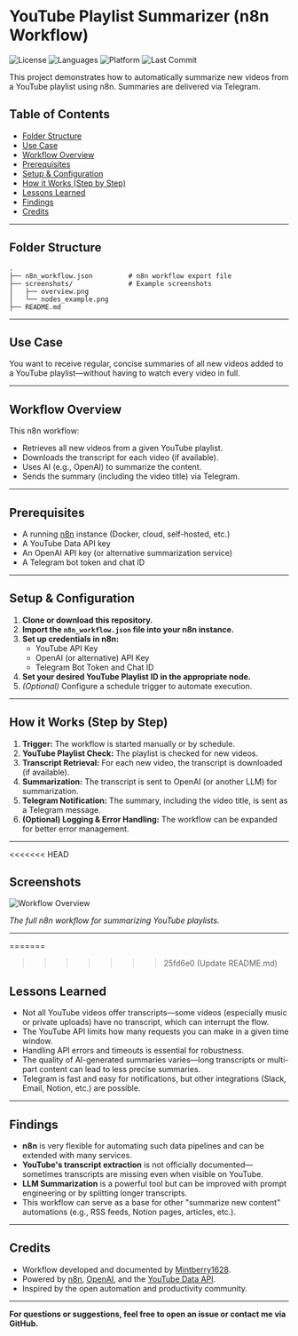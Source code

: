 # YouTube Playlist Summarizer (n8n Workflow)

![License](https://img.shields.io/github/license/Mintberry1628/youtube-playlist-summarizer-n8n)
![Languages](https://img.shields.io/github/languages/top/Mintberry1628/youtube-playlist-summarizer-n8n)
![Platform](https://img.shields.io/badge/platform-RaspberryPi-green)
![Last Commit](https://img.shields.io/github/last-commit/Mintberry1628/youtube-playlist-summarizer-n8n)


This project demonstrates how to automatically summarize new videos from a YouTube playlist using n8n. Summaries are delivered via Telegram.


## Table of Contents

- [Folder Structure](#folder-structure)
- [Use Case](#use-case)
- [Workflow Overview](#workflow-overview)
- [Prerequisites](#prerequisites)
- [Setup & Configuration](#setup--configuration)
- [How it Works (Step by Step)](#how-it-works-step-by-step)
- [Lessons Learned](#lessons-learned)
- [Findings](#findings)
- [Credits](#credits)

---

## Folder Structure

```
.
├── n8n_workflow.json         # n8n workflow export file
├── screenshots/              # Example screenshots
│   ├── overview.png
│   └── nodes_example.png
├── README.md
```

---

## Use Case

You want to receive regular, concise summaries of all new videos added to a YouTube playlist—without having to watch every video in full.

---

## Workflow Overview

This n8n workflow:

- Retrieves all new videos from a given YouTube playlist.
- Downloads the transcript for each video (if available).
- Uses AI (e.g., OpenAI) to summarize the content.
- Sends the summary (including the video title) via Telegram.

---

## Prerequisites

- A running [n8n](https://n8n.io/) instance (Docker, cloud, self-hosted, etc.)
- A YouTube Data API key
- An OpenAI API key (or alternative summarization service)
- A Telegram bot token and chat ID

---

## Setup & Configuration

1. **Clone or download this repository.**
2. **Import the `n8n_workflow.json` file into your n8n instance.**
3. **Set up credentials in n8n:**
    - YouTube API Key
    - OpenAI (or alternative) API Key
    - Telegram Bot Token and Chat ID
4. **Set your desired YouTube Playlist ID in the appropriate node.**
5. *(Optional)* Configure a schedule trigger to automate execution.

---

## How it Works (Step by Step)

1. **Trigger:** The workflow is started manually or by schedule.
2. **YouTube Playlist Check:** The playlist is checked for new videos.
3. **Transcript Retrieval:** For each new video, the transcript is downloaded (if available).
4. **Summarization:** The transcript is sent to OpenAI (or another LLM) for summarization.
5. **Telegram Notification:** The summary, including the video title, is sent as a Telegram message.
6. **(Optional) Logging & Error Handling:** The workflow can be expanded for better error management.

---
<<<<<<< HEAD

## Screenshots

![Workflow Overview](screenshots/overview.png)

*The full n8n workflow for summarizing YouTube playlists.*



---
=======
>>>>>>> 25fd6e0 (Update README.md)

## Lessons Learned

- Not all YouTube videos offer transcripts—some videos (especially music or private uploads) have no transcript, which can interrupt the flow.
- The YouTube API limits how many requests you can make in a given time window.
- Handling API errors and timeouts is essential for robustness.
- The quality of AI-generated summaries varies—long transcripts or multi-part content can lead to less precise summaries.
- Telegram is fast and easy for notifications, but other integrations (Slack, Email, Notion, etc.) are possible.

---

## Findings

- **n8n** is very flexible for automating such data pipelines and can be extended with many services.
- **YouTube's transcript extraction** is not officially documented—sometimes transcripts are missing even when visible on YouTube.
- **LLM Summarization** is a powerful tool but can be improved with prompt engineering or by splitting longer transcripts.
- This workflow can serve as a base for other "summarize new content" automations (e.g., RSS feeds, Notion pages, articles, etc.).

---

## Credits

- Workflow developed and documented by [Mintberry1628](https://github.com/Mintberry1628).
- Powered by [n8n](https://n8n.io/), [OpenAI](https://openai.com), and the [YouTube Data API](https://developers.google.com/youtube/v3).
- Inspired by the open automation and productivity community.

---

**For questions or suggestions, feel free to open an issue or contact me via GitHub.**

